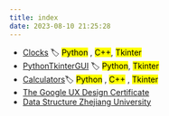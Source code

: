 ```yaml
---
title: index
date: 2023-08-10 21:25:28
---
```


- [Clocks](https://github.com/xinfengwu/Clocks) 🏷️ <mark>Python</mark> , <mark>C++</mark>, <mark>Tkinter</marks>
- [PythonTkinterGUI](https://github.com/xinfengwu/PythonTkinterGUI) 🏷️ <mark>Python</mark>, <mark>Tkinter</marks>
- [Calculators](https://github.com/xinfengwu/Calculators.git)🏷️ <mark>Python</mark> , <mark>C++</mark> , <mark>Tkinter</marks>
- [The Google UX Design Certificate](https://www.coursera.org/learn/foundations-user-experience-design)
- [Data Structure Zhejiang University](https://www.icourse163.org/course/ZJU-93001)
